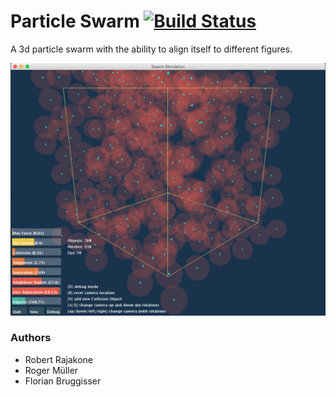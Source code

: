 # Particle Swarm [![Build Status](https://travis-ci.org/cansik/comgr-particle-swarm.svg)](https://travis-ci.org/cansik/comgr-particle-swarm)
A 3d particle swarm with the ability to align itself to different figures.

![Simple flocking example!](doc/user_interface.png)
 

### Authors
* Robert Rajakone
* Roger Müller
* Florian Bruggisser

